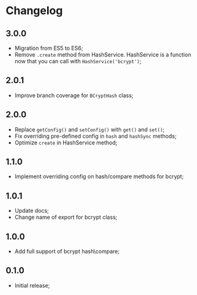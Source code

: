 # Changelog

## 3.0.0

- Migration from ES5 to ES6;
- Remove `.create` method from HashService. HashService is a function now that you can call with `HashService('bcrypt')`;

## 2.0.1

- Improve branch coverage for `BCryptHash` class;

## 2.0.0

- Replace `getConfig()` and `setConfig()` with `get()` and `set()`;
- Fix overriding pre-defined config in `hash` and `hashSync` methods;
- Optimize `create` in HashService method;

## 1.1.0

- Implement overriding config on hash/compare methods for bcrypt;

## 1.0.1

- Update docs;
- Change name of export for bcrypt class;

## 1.0.0

- Add full support of bcrypt hash\compare;

## 0.1.0

- Initial release;
